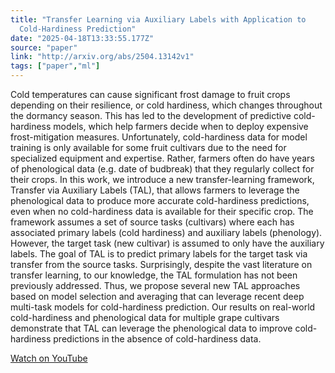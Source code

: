 ```yaml
---
title: "Transfer Learning via Auxiliary Labels with Application to
  Cold-Hardiness Prediction"
date: "2025-04-18T13:33:55.177Z"
source: "paper"
link: "http://arxiv.org/abs/2504.13142v1"
tags: ["paper","ml"]
---
```


Cold temperatures can cause significant frost damage to fruit crops depending on their resilience, or cold hardiness, which changes throughout the dormancy season. This has led to the development of predictive cold-hardiness models, which help farmers decide when to deploy expensive frost-mitigation measures. Unfortunately, cold-hardiness data for model training is only available for some fruit cultivars due to the need for specialized equipment and expertise. Rather, farmers often do have years of phenological data (e.g. date of budbreak) that they regularly collect for their crops. In this work, we introduce a new transfer-learning framework, Transfer via Auxiliary Labels (TAL), that allows farmers to leverage the phenological data to produce more accurate cold-hardiness predictions, even when no cold-hardiness data is available for their specific crop. The framework assumes a set of source tasks (cultivars) where each has associated primary labels (cold hardiness) and auxiliary labels (phenology). However, the target task (new cultivar) is assumed to only have the auxiliary labels. The goal of TAL is to predict primary labels for the target task via transfer from the source tasks. Surprisingly, despite the vast literature on transfer learning, to our knowledge, the TAL formulation has not been previously addressed. Thus, we propose several new TAL approaches based on model selection and averaging that can leverage recent deep multi-task models for cold-hardiness prediction. Our results on real-world cold-hardiness and phenological data for multiple grape cultivars demonstrate that TAL can leverage the phenological data to improve cold-hardiness predictions in the absence of cold-hardiness data.

[Watch on YouTube](http://arxiv.org/abs/2504.13142v1)

